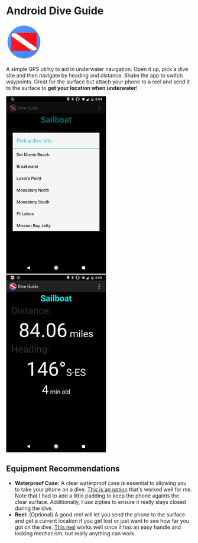 Android Dive Guide
==================

![Dive Guide Logo](app/src/main/res/mipmap-xhdpi/ic_launcher.png?raw=true)

A simple GPS utility to aid in underwater navigation. Open it up, pick a dive site and then navigate by heading and distance. Shake the app to switch waypoints. Great for the surface but attach your phone to a reel and send it to the surface to **get your location when underwater**!

![Screenshot](screenshots/Screenshot1.png?raw=true) ![Screenshot](screenshots/Screenshot2.png?raw=true)

## Equipment Recommendations
 * **Waterproof Case:** A clear waterproof case is essential to allowing you to take your phone on a dive. [This is an option](https://www.amazon.com/gp/product/B00BJAPMSK) that's worked well for me. Note that I had to add a little padding to keep the phone againts the clear surface. Additionally, I use zipties to ensure it really stays closed during the dive.
 * **Reel:** (Optional) A good reel will let you send the phone to the surface and get a current location if you get lost or just want to see how far you got on the dive. [This reel](https://www.leisurepro.com/p-mntrj/manta-junior-jr-reel) works well since it has an easy handle and locking mechanism, but really anything can work.
